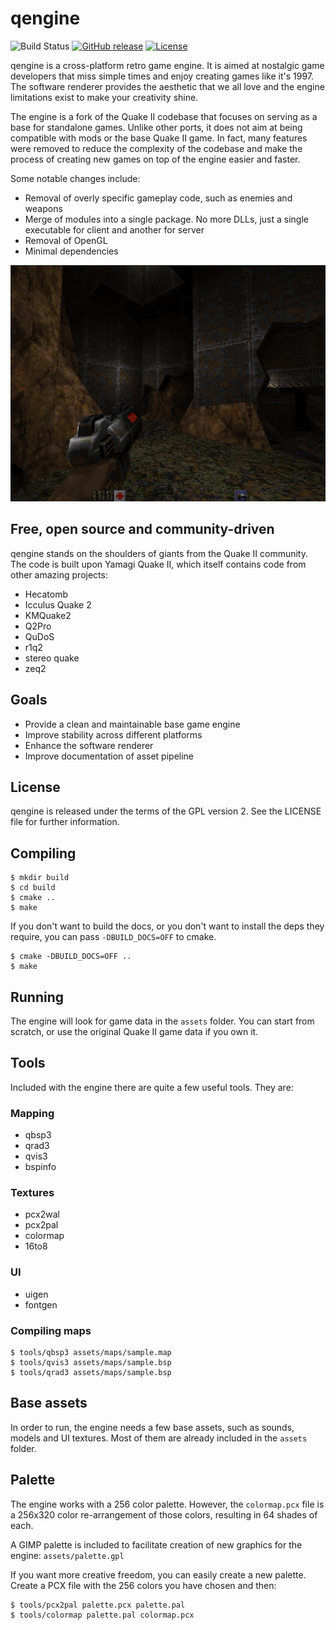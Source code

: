 # qengine
![Build Status](https://github.com/klaussilveira/qengine/actions/workflows/build.yml/badge.svg)
[![GitHub release](https://img.shields.io/github/release/klaussilveira/qengine.svg)](https://github.com/klaussilveira/qengine/releases/latest)
[![License](https://img.shields.io/github/license/klaussilveira/qengine)](https://github.com/klaussilveira/qengine/blob/master/LICENSE)

qengine is a cross-platform retro game engine. It is aimed at nostalgic game
developers that miss simple times and enjoy creating games like it's 1997. The
software renderer provides the aesthetic that we all love and the engine
limitations exist to make your creativity shine.

The engine is a fork of the Quake II codebase that focuses on serving as a base
for standalone games. Unlike other ports, it does not aim at being compatible
with mods or the base Quake II game. In fact, many features were removed to
reduce the complexity of the codebase and make the process of creating new
games on top of the engine easier and faster.

Some notable changes include:

- Removal of overly specific gameplay code, such as enemies and weapons
- Merge of modules into a single package. No more DLLs, just a single
executable for client and another for server
- Removal of OpenGL
- Minimal dependencies

![qengine screenshot](docs/screenshot.png)

## Free, open source and community-driven
qengine stands on the shoulders of giants from the Quake II community. The code
is built upon Yamagi Quake II, which itself contains code from other amazing
projects:

- Hecatomb
- Icculus Quake 2
- KMQuake2
- Q2Pro
- QuDoS
- r1q2
- stereo quake
- zeq2

## Goals
- Provide a clean and maintainable base game engine
- Improve stability across different platforms
- Enhance the software renderer
- Improve documentation of asset pipeline

## License
qengine is released under the terms of the GPL version 2. See the LICENSE
file for further information.

## Compiling

    $ mkdir build
    $ cd build
    $ cmake ..
    $ make

If you don't want to build the docs, or you don't want to install the deps
they require, you can pass `-DBUILD_DOCS=OFF` to cmake.

    $ cmake -DBUILD_DOCS=OFF ..
    $ make

## Running
The engine will look for game data in the `assets` folder. You can start from
scratch, or use the original Quake II game data if you own it.

## Tools
Included with the engine there are quite a few useful tools. They are:

### Mapping
- qbsp3
- qrad3
- qvis3
- bspinfo

### Textures
- pcx2wal
- pcx2pal
- colormap
- 16to8

### UI
- uigen
- fontgen

### Compiling maps
    $ tools/qbsp3 assets/maps/sample.map
    $ tools/qvis3 assets/maps/sample.bsp
    $ tools/qrad3 assets/maps/sample.bsp

## Base assets
In order to run, the engine needs a few base assets, such as sounds, models
and UI textures. Most of them are already included in the `assets` folder.

## Palette
The engine works with a 256 color palette. However, the `colormap.pcx` file is a 256x320 color re-arrangement of those colors, resulting in 64 shades of each.

A GIMP palette is included to facilitate creation of new graphics for the engine: `assets/palette.gpl`

If you want more creative freedom, you can easily create a new palette. Create
a PCX file with the 256 colors you have chosen and then:

    $ tools/pcx2pal palette.pcx palette.pal
    $ tools/colormap palette.pal colormap.pcx
